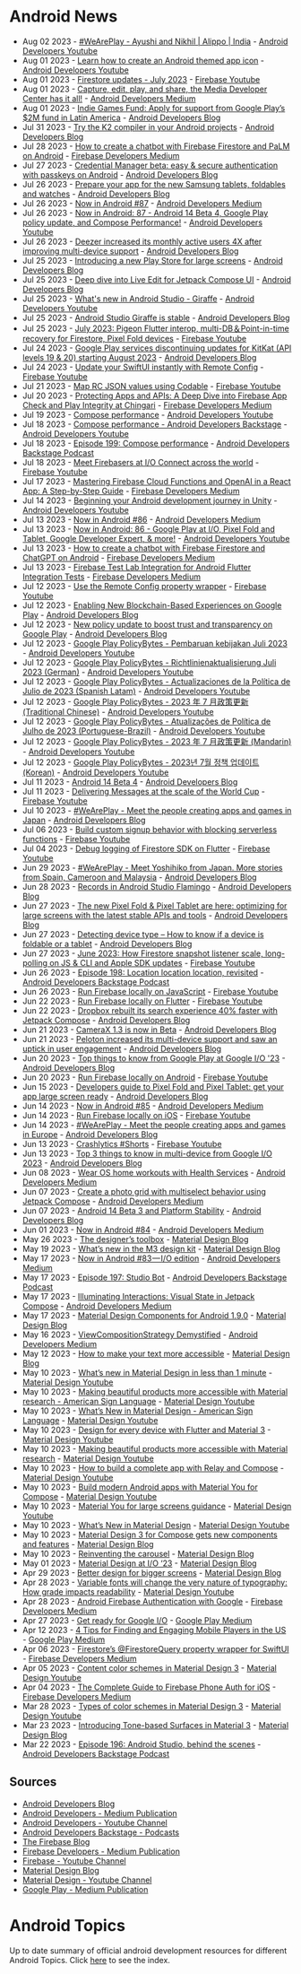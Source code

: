# Android News

<!-- NEWS:START -->
- Aug 02 2023 - [#WeArePlay - Ayushi and Nikhil | Alippo | India](https://www.youtube.com/watch?v=y3HkVAqNA0k) - [Android Developers Youtube](https://www.youtube.com/c/AndroidDevelopers)
- Aug 01 2023 - [Learn how to create an Android themed app icon](https://www.youtube.com/watch?v=o_PnMp27DWU) - [Android Developers Youtube](https://www.youtube.com/c/AndroidDevelopers)
- Aug 01 2023 - [Firestore updates - July 2023](https://www.youtube.com/watch?v=_j6Pbl1Z2FE) - [Firebase Youtube](https://www.youtube.com/user/Firebase)
- Aug 01 2023 - [Capture, edit, play, and share, the Media Developer Center has it all!](https://medium.com/androiddevelopers/capture-edit-play-and-share-the-media-developer-center-has-it-all-1223ca07ea9c?source=rss----95b274b437c2---4) - [Android Developers Medium](https://medium.com/androiddevelopers)
- Aug 01 2023 - [Indie Games Fund: Apply for support from Google Play’s $2M fund in Latin America](http://android-developers.googleblog.com/2023/08/indie-games-fund-apply-for-support-from-google-play-fund-in-latin-america.html) - [Android Developers Blog](https://android-developers.googleblog.com/)
- Jul 31 2023 - [Try the K2 compiler in your Android projects](http://android-developers.googleblog.com/2023/07/try-k2-compiler-in-your-android-projects.html) - [Android Developers Blog](https://android-developers.googleblog.com/)
- Jul 28 2023 - [How to create a chatbot with Firebase Firestore and PaLM on Android](https://medium.com/firebase-developers/how-to-create-a-chatbot-with-firebase-firestore-and-palm-on-android-e78549814aa?source=rss----8e8b7dc6774d---4) - [Firebase Developers Medium](https://medium.com/firebase-developers)
- Jul 27 2023 - [Credential Manager beta: easy & secure authentication with passkeys on Android](http://android-developers.googleblog.com/2023/07/credential-manager-beta-easy-secure-authentication-with-passkeys-on-android.html) - [Android Developers Blog](https://android-developers.googleblog.com/)
- Jul 26 2023 - [Prepare your app for the new Samsung tablets, foldables and watches](http://android-developers.googleblog.com/2023/07/prepare-your-app-for-new-samsung-tablets-foldables-watches.html) - [Android Developers Blog](https://android-developers.googleblog.com/)
- Jul 26 2023 - [Now in Android #87](https://medium.com/androiddevelopers/now-in-android-87-51e1ba949d5e?source=rss----95b274b437c2---4) - [Android Developers Medium](https://medium.com/androiddevelopers)
- Jul 26 2023 - [Now in Android: 87 - Android 14 Beta 4, Google Play policy update, and Compose Performance!](https://www.youtube.com/watch?v=0SLeHtlqjrI) - [Android Developers Youtube](https://www.youtube.com/c/AndroidDevelopers)
- Jul 26 2023 - [Deezer increased its monthly active users 4X after improving multi-device support](http://android-developers.googleblog.com/2023/07/deezer-increased-its-monthly-active-users-after-improving-multi-device-support.html) - [Android Developers Blog](https://android-developers.googleblog.com/)
- Jul 25 2023 - [Introducing a new Play Store for large screens](http://android-developers.googleblog.com/2023/07/introducing-new-play-store-for-large-screens.html) - [Android Developers Blog](https://android-developers.googleblog.com/)
- Jul 25 2023 - [Deep dive into Live Edit for Jetpack Compose UI](http://android-developers.googleblog.com/2023/07/deep-dive-into-live-edit-for-jetpack-compose-ui.html) - [Android Developers Blog](https://android-developers.googleblog.com/)
- Jul 25 2023 - [What's new in Android Studio - Giraffe](https://www.youtube.com/watch?v=Gcr1TmFv8IY) - [Android Developers Youtube](https://www.youtube.com/c/AndroidDevelopers)
- Jul 25 2023 - [Android Studio Giraffe is stable](http://android-developers.googleblog.com/2023/07/android-studio-giraffe-is-stable.html) - [Android Developers Blog](https://android-developers.googleblog.com/)
- Jul 25 2023 - [July 2023: Pigeon Flutter interop, multi-DB＆Point-in-time recovery for Firestore, Pixel Fold devices](https://www.youtube.com/watch?v=bTjLidwxsm0) - [Firebase Youtube](https://www.youtube.com/user/Firebase)
- Jul 24 2023 - [Google Play services discontinuing updates for KitKat (API levels 19 & 20) starting August 2023](http://android-developers.googleblog.com/2023/07/google-play-services-discontinuing-updates-for-kitkat.html) - [Android Developers Blog](https://android-developers.googleblog.com/)
- Jul 24 2023 - [Update your SwiftUI instantly with Remote Config](https://www.youtube.com/watch?v=Fnh0OY5vLuc) - [Firebase Youtube](https://www.youtube.com/user/Firebase)
- Jul 21 2023 - [Map RC JSON values using Codable](https://www.youtube.com/watch?v=NhKQBpedL-o) - [Firebase Youtube](https://www.youtube.com/user/Firebase)
- Jul 20 2023 - [Protecting Apps and APIs: A Deep Dive into Firebase App Check and Play Integrity at Chingari](https://medium.com/firebase-developers/protecting-apps-and-apis-a-deep-dive-into-firebase-app-check-and-play-integrity-7364f96aa96d?source=rss----8e8b7dc6774d---4) - [Firebase Developers Medium](https://medium.com/firebase-developers)
- Jul 19 2023 - [Compose performance](https://www.youtube.com/watch?v=DYSf2zpB0Ig) - [Android Developers Youtube](https://www.youtube.com/c/AndroidDevelopers)
- Jul 18 2023 - [Compose performance - Android Developers Backstage](https://www.youtube.com/watch?v=h-b3-DWYhjo) - [Android Developers Youtube](https://www.youtube.com/c/AndroidDevelopers)
- Jul 18 2023 - [Episode 199: Compose performance](http://adbackstage.libsyn.com/episode-199-compose-performance) - [Android Developers Backstage Podcast](https://adbackstage.libsyn.com/)
- Jul 18 2023 - [Meet Firebasers at I/O Connect across the world](https://www.youtube.com/watch?v=Zxg4mjh5jWQ) - [Firebase Youtube](https://www.youtube.com/user/Firebase)
- Jul 17 2023 - [Mastering Firebase Cloud Functions and OpenAI in a React App: A Step-by-Step Guide](https://medium.com/firebase-developers/mastering-firebase-cloud-functions-and-openai-in-a-react-app-a-step-by-step-guide-1dfa58176009?source=rss----8e8b7dc6774d---4) - [Firebase Developers Medium](https://medium.com/firebase-developers)
- Jul 14 2023 - [Beginning your Android development journey in Unity](https://www.youtube.com/watch?v=6srYfC-GWsM) - [Android Developers Youtube](https://www.youtube.com/c/AndroidDevelopers)
- Jul 13 2023 - [Now in Android #86](https://medium.com/androiddevelopers/now-in-android-86-6a5cdaebedb5?source=rss----95b274b437c2---4) - [Android Developers Medium](https://medium.com/androiddevelopers)
- Jul 13 2023 - [Now in Android: 86 - Google Play at I/O, Pixel Fold and Tablet, Google Developer Expert, & more!](https://www.youtube.com/watch?v=QBU1NEHL1EU) - [Android Developers Youtube](https://www.youtube.com/c/AndroidDevelopers)
- Jul 13 2023 - [How to create a chatbot with Firebase Firestore and ChatGPT on Android](https://medium.com/firebase-developers/how-to-create-a-chatbot-with-firebase-firestore-and-chatgpt-on-android-910dd40f11d9?source=rss----8e8b7dc6774d---4) - [Firebase Developers Medium](https://medium.com/firebase-developers)
- Jul 13 2023 - [Firebase Test Lab Integration for Android Flutter Integration Tests](https://medium.com/firebase-developers/google-firebase-test-lab-integration-for-flutter-integration-tests-38f903d47ac3?source=rss----8e8b7dc6774d---4) - [Firebase Developers Medium](https://medium.com/firebase-developers)
- Jul 12 2023 - [Use the Remote Config property wrapper](https://www.youtube.com/watch?v=GpLJRFWWrns) - [Firebase Youtube](https://www.youtube.com/user/Firebase)
- Jul 12 2023 - [Enabling New Blockchain-Based Experiences on Google Play](http://android-developers.googleblog.com/2023/07/new-blockchain-based-content-opportunities-google-play.html) - [Android Developers Blog](https://android-developers.googleblog.com/)
- Jul 12 2023 - [New policy update to boost trust and transparency on Google Play](http://android-developers.googleblog.com/2023/07/boosting-trust-and-transparency-in-google-play.html) - [Android Developers Blog](https://android-developers.googleblog.com/)
- Jul 12 2023 - [Google Play PolicyBytes - Pembaruan kebijakan Juli 2023](https://www.youtube.com/watch?v=Om_oR2yZY40) - [Android Developers Youtube](https://www.youtube.com/c/AndroidDevelopers)
- Jul 12 2023 - [Google Play PolicyBytes - Richtlinienaktualisierung Juli 2023 (German)](https://www.youtube.com/watch?v=CYp88-kRvis) - [Android Developers Youtube](https://www.youtube.com/c/AndroidDevelopers)
- Jul 12 2023 - [Google Play PolicyBytes - Actualizaciones de la Política de Julio de 2023 (Spanish Latam)](https://www.youtube.com/watch?v=hq_BPx3moKM) - [Android Developers Youtube](https://www.youtube.com/c/AndroidDevelopers)
- Jul 12 2023 - [Google Play PolicyBytes - 2023 年 7 月政策更新 (Traditional Chinese)](https://www.youtube.com/watch?v=9Lmpj_gb85g) - [Android Developers Youtube](https://www.youtube.com/c/AndroidDevelopers)
- Jul 12 2023 - [Google Play PolicyBytes - Atualizações de Política de Julho de 2023 (Portuguese-Brazil)](https://www.youtube.com/watch?v=a09hA8DLOwQ) - [Android Developers Youtube](https://www.youtube.com/c/AndroidDevelopers)
- Jul 12 2023 - [Google Play PolicyBytes - 2023 年 7 月政策更新 (Mandarin)](https://www.youtube.com/watch?v=warWZu5uMOM) - [Android Developers Youtube](https://www.youtube.com/c/AndroidDevelopers)
- Jul 12 2023 - [Google Play PolicyBytes - 2023년 7월 정책 업데이트 (Korean)](https://www.youtube.com/watch?v=LkKfJ9SdFmE) - [Android Developers Youtube](https://www.youtube.com/c/AndroidDevelopers)
- Jul 11 2023 - [Android 14 Beta 4](http://android-developers.googleblog.com/2023/07/android-14-beta-4.html) - [Android Developers Blog](https://android-developers.googleblog.com/)
- Jul 11 2023 - [Delivering Messages at the scale of the World Cup](https://www.youtube.com/watch?v=may-m1QkeK0) - [Firebase Youtube](https://www.youtube.com/user/Firebase)
- Jul 10 2023 - [#WeArePlay - Meet the people creating apps and games in Japan](http://android-developers.googleblog.com/2023/07/weareplay-meet-people-creating-apps-and-games-in-japan.html) - [Android Developers Blog](https://android-developers.googleblog.com/)
- Jul 06 2023 - [Build custom signup behavior with blocking serverless functions](https://www.youtube.com/watch?v=lQPukA6WjVw) - [Firebase Youtube](https://www.youtube.com/user/Firebase)
- Jul 04 2023 - [Debug logging of Firestore SDK on Flutter](https://www.youtube.com/watch?v=0Q66a4Llx-U) - [Firebase Youtube](https://www.youtube.com/user/Firebase)
- Jun 29 2023 - [#WeArePlay - Meet Yoshihiko from Japan. More stories from Spain, Cameroon and Malaysia](http://android-developers.googleblog.com/2023/06/weareplay-meet-yoshihiko-from-japan-more-stories-from-spain-cameroon-malaysia.html) - [Android Developers Blog](https://android-developers.googleblog.com/)
- Jun 28 2023 - [Records in Android Studio Flamingo](http://android-developers.googleblog.com/2023/06/records-in-android-studio-flamingo.html) - [Android Developers Blog](https://android-developers.googleblog.com/)
- Jun 27 2023 - [The new Pixel Fold & Pixel Tablet are here: optimizing for large screens with the latest stable APIs and tools](http://android-developers.googleblog.com/2023/06/the-new-pixel-fold-pixel-tablet-are-here-optimizing-for-large-screens.html) - [Android Developers Blog](https://android-developers.googleblog.com/)
- Jun 27 2023 - [Detecting device type – How to know if a device is foldable or a tablet](http://android-developers.googleblog.com/2023/06/detecting-if-device-is-foldable-tablet.html) - [Android Developers Blog](https://android-developers.googleblog.com/)
- Jun 27 2023 - [June 2023: How Firestore snapshot listener scale, long-polling on JS & CLI and Apple SDK updates](https://www.youtube.com/watch?v=GUdSbhZmDtg) - [Firebase Youtube](https://www.youtube.com/user/Firebase)
- Jun 26 2023 - [Episode 198: Location location location, revisited](http://adbackstage.libsyn.com/episode-198-location-location-location-revisited) - [Android Developers Backstage Podcast](https://adbackstage.libsyn.com/)
- Jun 26 2023 - [Run Firebase locally on JavaScript](https://www.youtube.com/watch?v=KnKtuglyt8A) - [Firebase Youtube](https://www.youtube.com/user/Firebase)
- Jun 22 2023 - [Run Firebase locally on Flutter](https://www.youtube.com/watch?v=c1GpVzr0p2k) - [Firebase Youtube](https://www.youtube.com/user/Firebase)
- Jun 22 2023 - [Dropbox rebuilt its search experience 40% faster with Jetpack Compose](http://android-developers.googleblog.com/2023/06/dropbox-rebuilt-search-experience-faster-with-jetpack-compose.html) - [Android Developers Blog](https://android-developers.googleblog.com/)
- Jun 21 2023 - [CameraX 1.3 is now in Beta](http://android-developers.googleblog.com/2023/06/camerax-13-is-now-in-beta.html) - [Android Developers Blog](https://android-developers.googleblog.com/)
- Jun 21 2023 - [Peloton increased its multi-device support and saw an uptick in user engagement](http://android-developers.googleblog.com/2023/06/peloton-increased-its-multi-device-support-and-saw-an-uptick-in-user-engagement.html) - [Android Developers Blog](https://android-developers.googleblog.com/)
- Jun 20 2023 - [Top things to know from Google Play at Google I/O '23](http://android-developers.googleblog.com/2023/06/top-things-to-know-from-google-play-at-google-io-23.html) - [Android Developers Blog](https://android-developers.googleblog.com/)
- Jun 20 2023 - [Run Firebase locally on Android](https://www.youtube.com/watch?v=n6BatI572QM) - [Firebase Youtube](https://www.youtube.com/user/Firebase)
- Jun 15 2023 - [Developers guide to Pixel Fold and Pixel Tablet: get your app large screen ready](http://android-developers.googleblog.com/2023/06/pixel-fold-and-pixel-tablet-developers-guide.html) - [Android Developers Blog](https://android-developers.googleblog.com/)
- Jun 14 2023 - [Now in Android #85](https://medium.com/androiddevelopers/now-in-android-85-8bdb9ce34428?source=rss----95b274b437c2---4) - [Android Developers Medium](https://medium.com/androiddevelopers)
- Jun 14 2023 - [Run Firebase locally on iOS](https://www.youtube.com/watch?v=8cWdQY0Ksys) - [Firebase Youtube](https://www.youtube.com/user/Firebase)
- Jun 14 2023 - [#WeArePlay - Meet the people creating apps and games in Europe](http://android-developers.googleblog.com/2023/06/weareplay-meet-people-creating-apps-and-games-in-europe.html) - [Android Developers Blog](https://android-developers.googleblog.com/)
- Jun 13 2023 - [Crashlytics #Shorts](https://www.youtube.com/watch?v=SIF-0ulmDLw) - [Firebase Youtube](https://www.youtube.com/user/Firebase)
- Jun 13 2023 - [Top 3 things to know in multi-device from Google I/O 2023](http://android-developers.googleblog.com/2023/06/multi-device-at-google-io.html) - [Android Developers Blog](https://android-developers.googleblog.com/)
- Jun 08 2023 - [Wear OS home workouts with Health Services](https://medium.com/androiddevelopers/wear-os-home-workouts-with-health-services-b9951fa9e0dc?source=rss----95b274b437c2---4) - [Android Developers Medium](https://medium.com/androiddevelopers)
- Jun 07 2023 - [Create a photo grid with multiselect behavior using Jetpack Compose](https://medium.com/androiddevelopers/create-a-photo-grid-with-multiselect-behavior-using-jetpack-compose-9a8d588a9b63?source=rss----95b274b437c2---4) - [Android Developers Medium](https://medium.com/androiddevelopers)
- Jun 07 2023 - [Android 14 Beta 3 and Platform Stability](http://android-developers.googleblog.com/2023/06/android-14-beta-3-and-platform-stability.html) - [Android Developers Blog](https://android-developers.googleblog.com/)
- Jun 01 2023 - [Now in Android #84](https://medium.com/androiddevelopers/now-in-android-84-44ca19e4e416?source=rss----95b274b437c2---4) - [Android Developers Medium](https://medium.com/androiddevelopers)
- May 26 2023 - [The designer’s toolbox](https://material.io/blog/designer-toolbox-figma-android-studio-relay) - [Material Design Blog](https://material.io/blog)
- May 19 2023 - [What’s new in the M3 design kit](https://material.io/blog/whats-new-design-kit) - [Material Design Blog](https://material.io/blog)
- May 17 2023 - [Now in Android #83 — I/O edition](https://medium.com/androiddevelopers/now-in-android-83-i-o-edition-39da3091df20?source=rss----95b274b437c2---4) - [Android Developers Medium](https://medium.com/androiddevelopers)
- May 17 2023 - [Episode 197: Studio Bot](http://adbackstage.libsyn.com/episode-197-studio-bot) - [Android Developers Backstage Podcast](https://adbackstage.libsyn.com/)
- May 17 2023 - [Illuminating Interactions: Visual State in Jetpack Compose](https://medium.com/androiddevelopers/illuminating-interactions-visual-state-in-jetpack-compose-188fa041b791?source=rss----95b274b437c2---4) - [Android Developers Medium](https://medium.com/androiddevelopers)
- May 17 2023 - [Material Design Components for Android 1.9.0](https://material.io/blog/android-stable-release-1-9-0) - [Material Design Blog](https://material.io/blog)
- May 16 2023 - [ViewCompositionStrategy Demystified](https://medium.com/androiddevelopers/viewcompositionstrategy-demystefied-276427152f34?source=rss----95b274b437c2---4) - [Android Developers Medium](https://medium.com/androiddevelopers)
- May 12 2023 - [How to make your text more accessible](https://material.io/blog/how-to-make-text-more-accessible) - [Material Design Blog](https://material.io/blog)
- May 10 2023 - [What’s new in Material Design in less than 1 minute](https://www.youtube.com/watch?v=CTR2O3n7x-c) - [Material Design Youtube](https://www.youtube.com/c/MaterialDesign)
- May 10 2023 - [Making beautiful products more accessible with Material research - American Sign Language](https://www.youtube.com/watch?v=vysRyD7_jMk) - [Material Design Youtube](https://www.youtube.com/c/MaterialDesign)
- May 10 2023 - [What’s New in Material Design - American Sign Language](https://www.youtube.com/watch?v=iwJaQCsX63s) - [Material Design Youtube](https://www.youtube.com/c/MaterialDesign)
- May 10 2023 - [Design for every device with Flutter and Material 3](https://www.youtube.com/watch?v=CfOlY36GWYU) - [Material Design Youtube](https://www.youtube.com/c/MaterialDesign)
- May 10 2023 - [Making beautiful products more accessible with Material research](https://www.youtube.com/watch?v=k-nG86tp8oQ) - [Material Design Youtube](https://www.youtube.com/c/MaterialDesign)
- May 10 2023 - [How to build a complete app with Relay and Compose](https://www.youtube.com/watch?v=vBNmeiHlDHE) - [Material Design Youtube](https://www.youtube.com/c/MaterialDesign)
- May 10 2023 - [Build modern Android apps with Material You for Compose](https://www.youtube.com/watch?v=tu0UtDGC31A) - [Material Design Youtube](https://www.youtube.com/c/MaterialDesign)
- May 10 2023 - [Material You for large screens guidance](https://www.youtube.com/watch?v=wP-xAPIyqLY) - [Material Design Youtube](https://www.youtube.com/c/MaterialDesign)
- May 10 2023 - [What’s New in Material Design](https://www.youtube.com/watch?v=vnDhq8W98O4) - [Material Design Youtube](https://www.youtube.com/c/MaterialDesign)
- May 10 2023 - [Material Design 3 for Compose gets new components and features](https://material.io/blog/material-3-compose-1-1) - [Material Design Blog](https://material.io/blog)
- May 10 2023 - [Reinventing the carousel](https://material.io/blog/material-3-carousel-research-design) - [Material Design Blog](https://material.io/blog)
- May 01 2023 - [Material Design at I/O ‘23](https://material.io/blog/material-google-io23) - [Material Design Blog](https://material.io/blog)
- Apr 29 2023 - [Better design for bigger screens](https://material.io/blog/material-you-large-screens) - [Material Design Blog](https://material.io/blog)
- Apr 28 2023 - [Variable fonts will change the very nature of typography: How grade impacts readability](https://www.youtube.com/watch?v=yrhnKUD-J9c) - [Material Design Youtube](https://www.youtube.com/c/MaterialDesign)
- Apr 28 2023 - [Android Firebase Authentication with Google](https://medium.com/firebase-developers/android-firebase-authentication-with-google-1c2f6ca3a738?source=rss----8e8b7dc6774d---4) - [Firebase Developers Medium](https://medium.com/firebase-developers)
- Apr 27 2023 - [Get ready for Google I/O](https://medium.com/googleplaydev/get-ready-for-google-i-o-d08acfc967e9?source=rss----1f8baa23933d---4) - [Google Play Medium](https://medium.com/googleplaydev)
- Apr 12 2023 - [4 Tips for Finding and Engaging Mobile Players in the US](https://medium.com/googleplaydev/4-tips-for-finding-and-engaging-mobile-players-in-the-us-a15ef286b997?source=rss----1f8baa23933d---4) - [Google Play Medium](https://medium.com/googleplaydev)
- Apr 06 2023 - [Firestore’s @FirestoreQuery property wrapper for SwiftUI](https://medium.com/firebase-developers/firestorequery-swiftui-the-easiest-way-to-listen-for-real-time-updates-32f436cfa26b?source=rss----8e8b7dc6774d---4) - [Firebase Developers Medium](https://medium.com/firebase-developers)
- Apr 05 2023 - [Content color schemes in Material Design 3](https://www.youtube.com/watch?v=oGBtLu5e05U) - [Material Design Youtube](https://www.youtube.com/c/MaterialDesign)
- Apr 04 2023 - [The Complete Guide to Firebase Phone Auth for iOS](https://medium.com/firebase-developers/the-complete-guide-to-firebase-phone-auth-for-ios-beb5bee788c5?source=rss----8e8b7dc6774d---4) - [Firebase Developers Medium](https://medium.com/firebase-developers)
- Mar 28 2023 - [Types of color schemes in Material Design 3](https://www.youtube.com/watch?v=Ga8UCAgfFf8) - [Material Design Youtube](https://www.youtube.com/c/MaterialDesign)
- Mar 23 2023 - [Introducing Tone-based Surfaces in Material 3](https://material.io/blog/tone-based-surface-color-m3) - [Material Design Blog](https://material.io/blog)
- Mar 22 2023 - [Episode 196: Android Studio, behind the scenes](http://adbackstage.libsyn.com/episode-196-android-studio-behind-the-scenes) - [Android Developers Backstage Podcast](https://adbackstage.libsyn.com/)<!-- NEWS:END -->

## Sources

* [Android Developers Blog](https://android-developers.googleblog.com/)
* [Android Developers - Medium Publication](https://medium.com/androiddevelopers)
* [Android Developers - Youtube Channel](https://www.youtube.com/c/AndroidDevelopers)
* [Android Developers Backstage - Podcasts](https://adbackstage.libsyn.com/)
* [The Firebase Blog](https://firebase.googleblog.com/)
* [Firebase Developers - Medium Publication](https://medium.com/firebase-developers)
* [Firebase - Youtube Channel](https://www.youtube.com/user/Firebase)
* [Material Design Blog](https://material.io/blog)
* [Material Design - Youtube Channel](https://www.youtube.com/c/MaterialDesign)
* [Google Play - Medium Publication](https://medium.com/googleplaydev)

# Android Topics
Up to date summary of official android development resources for different Android Topics. Click [here](https://androidtopicsindex.dipien.com/) to see the index.


